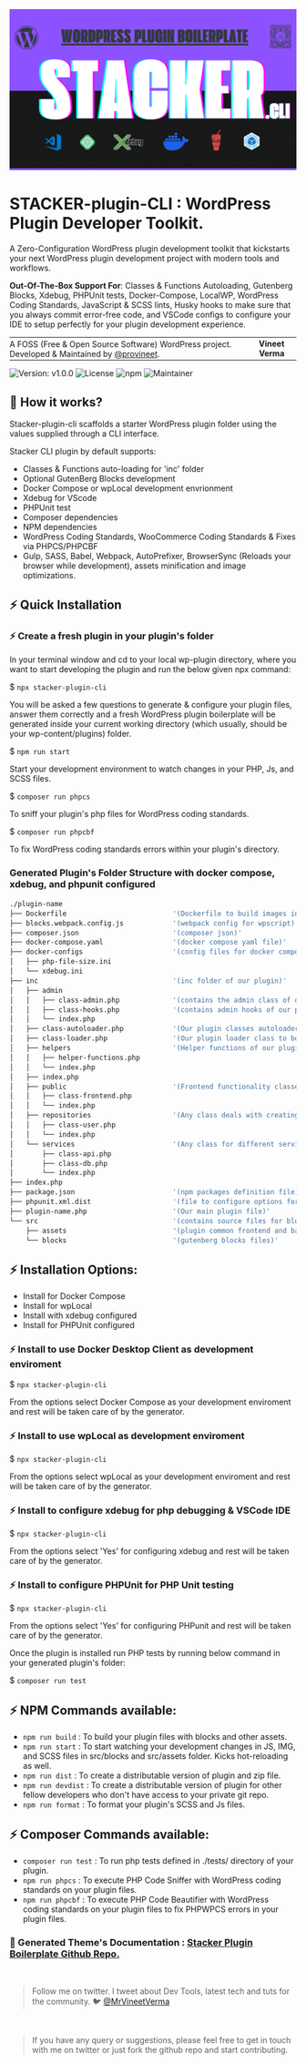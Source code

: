 ![WordPress Scaffolding Plugin Generator](https://raw.githubusercontent.com/provineet/stacker-plugin-cli/main/stacker-plugin-cli.png)

# STACKER-plugin-CLI : WordPress Plugin Developer Toolkit.

A Zero-Configuration WordPress plugin development toolkit that kickstarts your next WordPress plugin development project with modern tools and workflows.

<strong>Out-Of-The-Box Support For</strong>: Classes & Functions Autoloading, Gutenberg Blocks, Xdebug, PHPUnit tests, Docker-Compose, LocalWP, WordPress Coding Standards, JavaScript & SCSS lints,  Husky hooks to make sure that you always commit error-free code, and VSCode configs to configure your IDE to setup perfectly for your plugin development experience.

<table width="100%">
    <tbody>
    <tr>
        <td style="margin: 0; padding: 0;">
            A FOSS (Free &amp; Open Source Software) WordPress project. Developed &amp; Maintained by <a href="https://github.com/provineet">@provineet</a>.
        </td>
        <td align="center">
            <strong>Vineet Verma</strong>
        </td>
    </tr>
</tbody></table>

![Version: v1.0.0](https://img.shields.io/npm/v/stacker-plugin-cli?style=flat-square)
![License](https://img.shields.io/npm/l/stacker-plugin-cli?style=flat-square)
![npm](https://img.shields.io/npm/dt/stacker-plugin-cli?style=flat-square)
![Maintainer](https://img.shields.io/badge/maintainer-%40provineet-blue?style=flat-square)
<br>

## 🚀 How it works?

Stacker-plugin-cli scaffolds a starter WordPress plugin folder using the values supplied through a CLI interface.

Stacker CLI plugin by default supports:
- Classes & Functions auto-loading for 'inc' folder
- Optional GutenBerg Blocks development
- Docker Compose or wpLocal development envrionment
- Xdebug for VScode
- PHPUnit test
- Composer dependencies
- NPM dependencies
- WordPress Coding Standards, WooCommerce Coding Standards & Fixes via PHPCS/PHPCBF
- Gulp, SASS, Babel, Webpack, AutoPrefixer, BrowserSync (Reloads your browser while development), assets minification and image optimizations.

## ⚡️ Quick Installation

### ⚡️ Create a fresh plugin in your plugin's folder

In your terminal window and cd to your local wp-plugin directory, where you want to start developing the plugin and run the below given npx command:

$ `npx stacker-plugin-cli`

You will be asked a few questions to generate & configure your plugin files, answer them correctly and a fresh WordPress plugin boilerplate will be generated inside your current working directory (which usually, should be your wp-content/plugins) folder.

$ `npm run start`

Start your development environment to watch changes in your PHP, Js, and SCSS files.

$ `composer run phpcs`

To sniff your plugin's php files for WordPress coding standards.

$ `composer run phpcbf`

To fix WordPress coding standards errors within your plugin's directory.


### Generated Plugin's Folder Structure with docker compose, xdebug, and phpunit configured

```bash
./plugin-name                           
├── Dockerfile                          '(Dockerfile to build images in docker compose)'
├── blocks.webpack.config.js            '(webpack config for wpscript)'
├── composer.json                       '(composer json)'
├── docker-compose.yaml                 '(docker compose yaml file)'
├── docker-configs                      '(config files for docker compose env)'
│   ├── php-file-size.ini
│   └── xdebug.ini
├── inc                                 '(inc folder of our plugin)'
│   ├── admin                           
│   │   ├── class-admin.php             '(contains the admin class of our plugin)'
│   │   ├── class-hooks.php             '(contains admin hooks of our plugin)'
│   │   └── index.php
│   ├── class-autoloader.php            '(Our plugin classes autoloader. Works for files inside 'inc' folder only)'
│   ├── class-loader.php                '(Our plugin loader class to bootstrap the plugin)'
│   ├── helpers                         '(Helper functions of our plugin. Any file with *-functions.php name will be autoloaded)'
│   │   ├── helper-functions.php
│   │   └── index.php
│   ├── index.php
│   ├── public                          '(Frontend functionality classes of our plugin goes here.)'
│   │   ├── class-frontend.php
│   │   └── index.php
│   ├── repositories                    '(Any class deals with creating repositories lies here.)'
│   │   ├── class-user.php
│   │   └── index.php
│   └── services                        '(Any class for different services lies here. e.g. api or db queries)'
│       ├── class-api.php
│       ├── class-db.php
│       └── index.php
├── index.php
├── package.json                        '(npm packages definition file)'
├── phpunit.xml.dist                    '(file to configure options for PHPUnit)'
├── plugin-name.php                     '(Our main plugin file)'
└── src                                 '(contains source files for blocks and plugin assets)'
    ├── assets                          '(plugin common frontend and backend assets)'
    └── blocks                          '(gutenberg blocks files)'
```

## ⚡️ Installation Options:

- Install for Docker Compose
- Install for wpLocal
- Install with xdebug configured
- Install for PHPUnit configured

### ⚡️ Install to use Docker Desktop Client as development enviroment

$ `npx stacker-plugin-cli`

From the options select Docker Compose as your development enviroment and rest will be taken care of by the generator.

### ⚡️ Install to use wpLocal as development enviroment

$ `npx stacker-plugin-cli`

From the options select wpLocal as your development enviroment and rest will be taken care of by the generator.

### ⚡️ Install to configure xdebug for php debugging & VSCode IDE

$ `npx stacker-plugin-cli`

From the options select 'Yes' for configuring xdebug and rest will be taken care of by the generator.

### ⚡️ Install to configure PHPUnit for PHP Unit testing

$ `npx stacker-plugin-cli`

From the options select 'Yes' for configuring PHPunit and rest will be taken care of by the generator.

Once the plugin is installed run PHP tests by running below command in your generated plugin's folder:

$ `composer run test`

## ⚡️ NPM Commands available:

- `npm run build` : To build your plugin files with blocks and other assets.
- `npm run start` : To start watching your development changes in JS, IMG, and SCSS files in src/blocks and src/assets folder. Kicks hot-reloading as well.
- `npm run dist` : To create a distributable version of plugin and zip file.
- `npm run devdist` : To create a distributable version of plugin for other fellow developers who don't have access to your private git repo.
- `npm run format` : To format your plugin's SCSS and Js files.

## ⚡️ Composer Commands available:

- `composer run test` : To run php tests defined in ./tests/ directory of your plugin.
- `npm run phpcs` : To execute PHP Code Sniffer with WordPress coding standards on your plugin files.
- `npm run phpcbf` : To execute PHP Code Beautifier with WordPress coding standards on your plugin files to fix PHPWPCS errors in your plugin files.

### 📖 Generated Theme's Documentation : <a href="https://github.com/provineet/bootflow/">Stacker Plugin Boilerplate Github Repo.</a>

<br>
<blockquote>
Follow me on twitter. I tweet about Dev Tools, latest tech and tuts for the community. 🐦 <a href="https://twitter.com/mrvineetverma">@MrVineetVerma</a>
</blockquote>
<br>

<blockquote>
If you have any query or suggestions, please feel free to get in touch with me on twitter or just fork the github repo and start contributing.
</blockquote>
